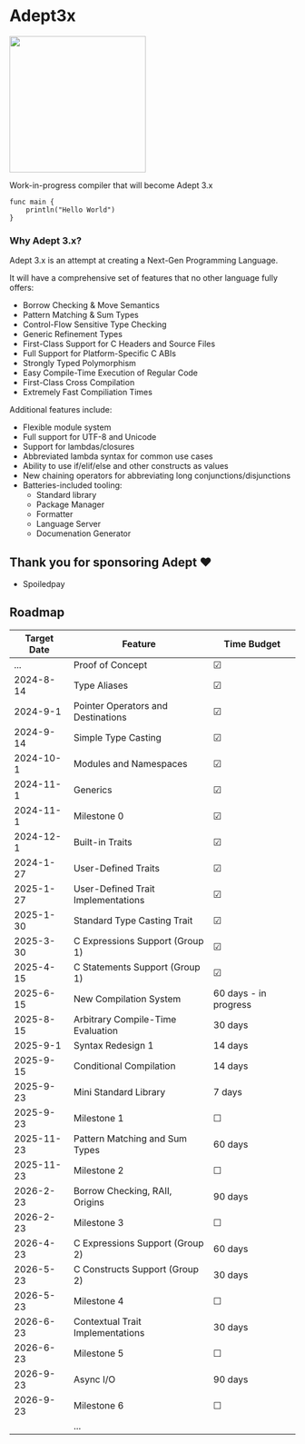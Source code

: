 # Adept3x

<img src="https://raw.github.com/IsaacShelton/Adept3x/master/.github/README_logo.png" width="240" height="240">

Work-in-progress compiler that will become Adept 3.x

```
func main {
    println("Hello World")
}
```

### Why Adept 3.x?

Adept 3.x is an attempt at creating a Next-Gen Programming Language.

It will have a comprehensive set of features that no other language fully offers:

- Borrow Checking & Move Semantics
- Pattern Matching & Sum Types
- Control-Flow Sensitive Type Checking
- Generic Refinement Types
- First-Class Support for C Headers and Source Files
- Full Support for Platform-Specific C ABIs
- Strongly Typed Polymorphism
- Easy Compile-Time Execution of Regular Code
- First-Class Cross Compilation
- Extremely Fast Compiliation Times

Additional features include:

- Flexible module system
- Full support for UTF-8 and Unicode
- Support for lambdas/closures
- Abbreviated lambda syntax for common use cases
- Ability to use if/elif/else and other constructs as values
- New chaining operators for abbreviating long conjunctions/disjunctions
- Batteries-included tooling:
	- Standard library
	- Package Manager
	- Formatter
	- Language Server
	- Documenation Generator

## Thank you for sponsoring Adept ❤️

- Spoiledpay

## Roadmap

| Target Date | Feature                             |  Time Budget |
| ---------- | ------------------------------------ | ------------ |
| ...        | Proof of Concept                     | ☑
| 2024-8-14  | Type Aliases                         | ☑
| 2024-9-1   | Pointer Operators and Destinations   | ☑
| 2024-9-14  | Simple Type Casting                  | ☑
| 2024-10-1  | Modules and Namespaces               | ☑
| 2024-11-1  | Generics                             | ☑
| 2024-11-1  | Milestone 0                          | ☑
| 2024-12-1  | Built-in Traits                      | ☑
| 2024-1-27  | User-Defined Traits                  | ☑
| 2025-1-27  | User-Defined Trait Implementations   | ☑
| 2025-1-30  | Standard Type Casting Trait          | ☑
| 2025-3-30  | C Expressions Support (Group 1)       | ☑
| 2025-4-15  | C Statements Support (Group 1)       | ☑
| 2025-6-15  | New Compilation System               | 60 days - in progress
| 2025-8-15  | Arbitrary Compile-Time Evaluation    | 30 days
| 2025-9-1   | Syntax Redesign 1                    | 14 days
| 2025-9-15  | Conditional Compilation              | 14 days 
| 2025-9-23  | Mini Standard Library                | 7 days 
| 2025-9-23  | Milestone 1                          | ☐
| 2025-11-23 | Pattern Matching and Sum Types       | 60 days  
| 2025-11-23 | Milestone 2                          | ☐
| 2026-2-23  | Borrow Checking, RAII, Origins       | 90 days  
| 2026-2-23  | Milestone 3                          | ☐ 
| 2026-4-23  | C Expressions Support (Group 2)      | 60 days
| 2026-5-23  | C Constructs Support (Group 2)       | 30 days
| 2026-5-23  | Milestone 4                          | ☐ 
| 2026-6-23  | Contextual Trait Implementations     | 30 days
| 2026-6-23  | Milestone 5                          | ☐ 
| 2026-9-23  | Async I/O                            | 90 days
| 2026-9-23  | Milestone 6                          | ☐
|            | ...                                  |
